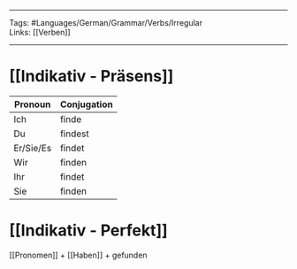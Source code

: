 ___
Tags: #Languages/German/Grammar/Verbs/Irregular  
Links: [[Verben]]
___
# [[Indikativ - Präsens]]
Pronoun|Conjugation
------------ | ------------
Ich | finde
Du | findest
Er/Sie/Es | findet
Wir | finden
Ihr | findet
Sie | finden


# [[Indikativ - Perfekt]]
[[Pronomen]] + [[Haben]] + gefunden